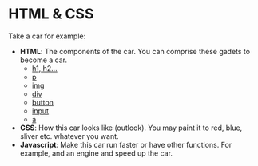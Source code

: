 # HTML & CSS

Take a car for example:

- **HTML**: The components of the car. You can comprise these gadets to become a car.
  - <a href="/02_HTML_Tags">h1, h2...</a>
  - <a href="/03_Write_Article">p</a>
  - <a href="/04_Image_Tags">img</a>
  - <a href="/05_Nesting">div</a>
  - <a href="/07_Button_Tags">button</a>
  - <a href="/08_Input_Tags">input</a>
  - <a href="/10_Anchor_Tags">a</a>
- **CSS**: How this car looks like (outlook). You may paint it to red, blue, sliver etc. whatever you want.
- **Javascript**: Make this car run faster or have other functions. For example, and an engine and speed up the car.
